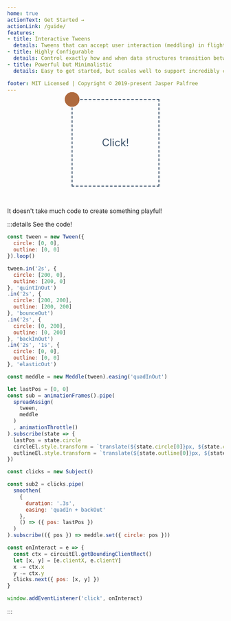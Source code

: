 ```yaml
---
home: true
actionText: Get Started →
actionLink: /guide/
features:
- title: Interactive Tweens
  details: Tweens that can accept user interaction (meddling) in flight, and then gracefully return to the intended state.
- title: Highly Configurable
  details: Control exactly how and when data structures transition between each other.
- title: Powerful but Minimalistic
  details: Easy to get started, but scales well to support incredibly complex projects.

footer: MIT Licensed | Copyright © 2019-present Jasper Palfree
---
```


<style>
.homepage-demo .outline, .homepage-demo .circle, .homepage-demo .target {
  position: absolute;
  top: 0;
  left: 0;
  width: 30px;
  height: 30px;
  margin-left: -18px;
  margin-top: -18px;
  border: 2px solid #af6a3e;
  border-radius: 50%;
}
.homepage-demo .outline {
  z-index: 2;
}
.homepage-demo .target {
  width: 100px;
  height: 100px;
  margin-left: -50px;
  margin-top: -50px;
  border: none;
  background: none;
}
.homepage-demo .circle {
  background: #af6a3e;
  border-color: #af6a3e;
  z-index: 1;
}
.homepage-demo.circuit {
  position: relative;
  width: 200px;
  height: 200px;
  margin: auto;
  border: 2px dashed #3a5169;
  text-align: center;
  font-size: 24px;
  color: #3a5169;
  line-height: 200px;
  -webkit-touch-callout: none;
  -webkit-user-select: none;
  -khtml-user-select: none;
  -moz-user-select: none;
  -ms-user-select: none;
  user-select: none;
  margin-bottom: 3rem;
  transform: translateZ(0);
}
</style>

<div ref="circuit" class="homepage-demo circuit">
  <div ref="outline" class="outline"></div>
  <div ref="circle" class="circle"></div>
  <span>Click!</span>
</div>

It doesn't take much code to create something playful!

:::details See the code!

```javascript
const tween = new Tween({
  circle: [0, 0],
  outline: [0, 0]
}).loop()

tween.in('2s', {
  circle: [200, 0],
  outline: [200, 0]
}, 'quintInOut')
.in('2s', {
  circle: [200, 200],
  outline: [200, 200]
}, 'bounceOut')
.in('2s', {
  circle: [0, 200],
  outline: [0, 200]
}, 'backInOut')
.in('2s', '1s', {
  circle: [0, 0],
  outline: [0, 0]
}, 'elasticOut')

const meddle = new Meddle(tween).easing('quadInOut')

let lastPos = [0, 0]
const sub = animationFrames().pipe(
  spreadAssign(
    tween,
    meddle
  )
  , animationThrottle()
).subscribe(state => {
  lastPos = state.circle
  circleEl.style.transform = `translate(${state.circle[0]}px, ${state.circle[1]}px)`
  outlineEl.style.transform = `translate(${state.outline[0]}px, ${state.outline[1]}px)`
})

const clicks = new Subject()

const sub2 = clicks.pipe(
  smoothen(
    {
      duration: '.3s',
      easing: 'quadIn + backOut'
    },
    () => ({ pos: lastPos })
  )
).subscribe(({ pos }) => meddle.set({ circle: pos }))

const onInteract = e => {
  const ctx = circuitEl.getBoundingClientRect()
  let [x, y] = [e.clientX, e.clientY]
  x -= ctx.x
  y -= ctx.y
  clicks.next({ pos: [x, y] })
}

window.addEventListener('click', onInteract)
```

:::

<script>
import { Tween, animationFrames, Meddle, spreadAssign, animationThrottle, smoothen, Subject } from 'intween'

export default {
  name: 'Home',
  data: () => ({
    state: {}
  }),
  mounted(){
    const circuitEl = this.$refs.circuit
    const circleEl = this.$refs.circle
    const outlineEl = this.$refs.outline
    const tween = new Tween({
      circle: [0, 0],
      outline: [0, 0]
    }).loop()

    tween.in('2s', {
      circle: [200, 0],
      outline: [200, 0]
    }, 'quintInOut')
    .in('2s', {
      circle: [200, 200],
      outline: [200, 200]
    }, 'bounceOut')
    .in('2s', {
      circle: [0, 200],
      outline: [0, 200]
    }, 'backInOut')
    .in('2s', '1s', {
      circle: [0, 0],
      outline: [0, 0]
    }, 'elasticOut')

    const meddle = new Meddle(tween).easing('quadInOut')

    let lastPos = [0, 0]
    const sub = animationFrames().pipe(
      spreadAssign(
        tween,
        meddle
      )
      , animationThrottle()
    ).subscribe(state => {
      lastPos = state.circle
      circleEl.style.transform = `translate(${state.circle[0]}px, ${state.circle[1]}px)`
      outlineEl.style.transform = `translate(${state.outline[0]}px, ${state.outline[1]}px)`
    })

    const clicks = new Subject()

    const sub2 = clicks.pipe(
      smoothen(
        {
          duration: '.3s',
          easing: 'quadIn + backOut'
        },
        () => ({ pos: lastPos })
      )
    ).subscribe(({ pos }) => meddle.set({ circle: pos }))

    const onInteract = e => {
      const ctx = circuitEl.getBoundingClientRect()
      let [x, y] = [e.clientX, e.clientY]
      x -= ctx.x
      y -= ctx.y
      clicks.next({ pos: [x, y] })
    }

    window.addEventListener('click', onInteract)

    this.$on('hook:beforeDestroy', () => {
      window.removeEventListener('click', onInteract)
      sub.unsubscribe()
      sub2.unsubscribe()
    })
  }
}

</script>
